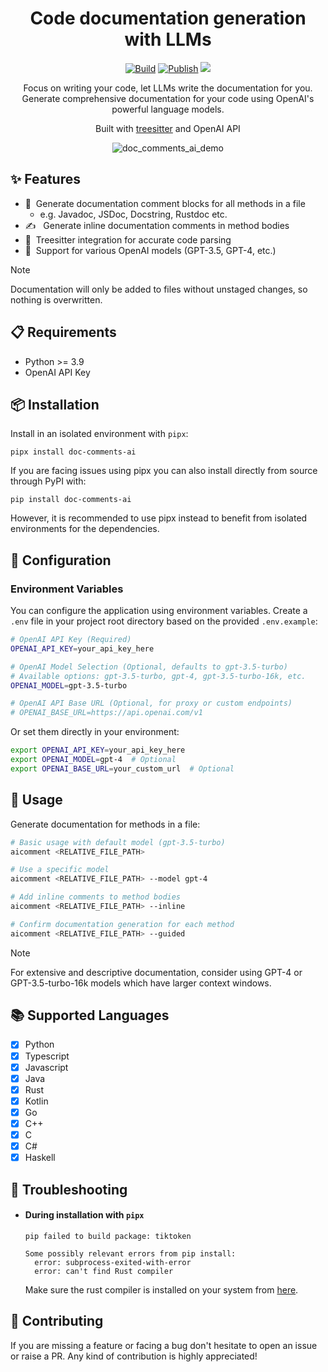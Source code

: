 <div align="center">

# Code documentation generation with LLMs

[![Build](https://github.com/fynnfluegge/doc-comments.ai/actions/workflows/build.yaml/badge.svg)](https://github.com/fynnfluegge/doc-comments.ai/actions/workflows/build.yaml)
[![Publish](https://github.com/fynnfluegge/doc-comments.ai/actions/workflows/publish.yaml/badge.svg)](https://github.com/fynnfluegge/doc-comments.ai/actions/workflows/publish.yaml)
<img src="https://img.shields.io/badge/License-MIT-green.svg"/>
</a>

</div>

<div align="center">

Focus on writing your code, let LLMs write the documentation for you.  
Generate comprehensive documentation for your code using OpenAI's powerful language models.

Built with [treesitter](https://github.com/tree-sitter/tree-sitter) and OpenAI API

![doc_comments_ai_demo](https://github.com/fynnfluegge/doc-comments-ai/assets/16321871/664bc581-a2a0-49ea-87f9-343f49f05e97)

</div>

## ✨ Features

- 📝 &nbsp;Generate documentation comment blocks for all methods in a file
  - e.g. Javadoc, JSDoc, Docstring, Rustdoc etc.
- ✍️ &nbsp; Generate inline documentation comments in method bodies
- 🌳&nbsp; Treesitter integration for accurate code parsing
- 🔄&nbsp; Support for various OpenAI models (GPT-3.5, GPT-4, etc.)

> [!NOTE]  
> Documentation will only be added to files without unstaged changes, so nothing is overwritten.

## 📋 Requirements

- Python >= 3.9
- OpenAI API Key

## 📦 Installation

Install in an isolated environment with `pipx`:
```
pipx install doc-comments-ai
```
If you are facing issues using pipx you can also install directly from source through PyPI with:
```
pip install doc-comments-ai
```
However, it is recommended to use pipx instead to benefit from isolated environments for the dependencies.

## 🔧 Configuration

### Environment Variables

You can configure the application using environment variables. Create a `.env` file in your project root directory based on the provided `.env.example`:

```bash
# OpenAI API Key (Required)
OPENAI_API_KEY=your_api_key_here

# OpenAI Model Selection (Optional, defaults to gpt-3.5-turbo)
# Available options: gpt-3.5-turbo, gpt-4, gpt-3.5-turbo-16k, etc.
OPENAI_MODEL=gpt-3.5-turbo

# OpenAI API Base URL (Optional, for proxy or custom endpoints)
# OPENAI_BASE_URL=https://api.openai.com/v1
```

Or set them directly in your environment:

```bash
export OPENAI_API_KEY=your_api_key_here
export OPENAI_MODEL=gpt-4  # Optional
export OPENAI_BASE_URL=your_custom_url  # Optional
```

## 🚀 Usage

Generate documentation for methods in a file:
```bash
# Basic usage with default model (gpt-3.5-turbo)
aicomment <RELATIVE_FILE_PATH>

# Use a specific model
aicomment <RELATIVE_FILE_PATH> --model gpt-4

# Add inline comments to method bodies
aicomment <RELATIVE_FILE_PATH> --inline

# Confirm documentation generation for each method
aicomment <RELATIVE_FILE_PATH> --guided
```

> [!NOTE]  
> For extensive and descriptive documentation, consider using GPT-4 or GPT-3.5-turbo-16k models which have larger context windows.

## 📚 Supported Languages

- [x] Python
- [x] Typescript
- [x] Javascript
- [x] Java
- [x] Rust
- [x] Kotlin
- [x] Go
- [x] C++
- [x] C
- [x] C#
- [x] Haskell

## 🛟 Troubleshooting

- #### During installation with `pipx`
  ```
  pip failed to build package: tiktoken

  Some possibly relevant errors from pip install:
    error: subprocess-exited-with-error
    error: can't find Rust compiler
  ```
  Make sure the rust compiler is installed on your system from [here](https://www.rust-lang.org/tools/install).

## 🌟 Contributing

If you are missing a feature or facing a bug don't hesitate to open an issue or raise a PR.
Any kind of contribution is highly appreciated!
